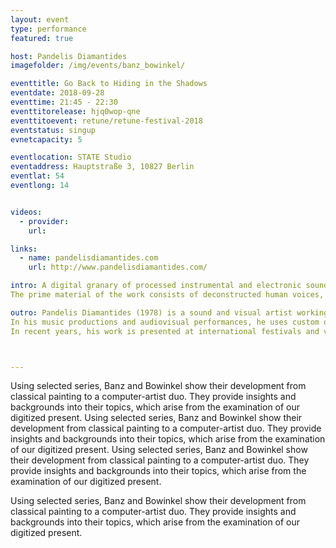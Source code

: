 ```yaml
---
layout: event
type: performance
featured: true

host: Pandelis Diamantides
imagefolder: /img/events/banz_bowinkel/

eventtitle: Go Back to Hiding in the Shadows
eventdate: 2018-09-28
eventtime: 21:45 - 22:30
eventtitorelease: hjq0wop-qne
eventtitoevent: retune/retune-festival-2018
eventstatus: singup
evnetcapacity: 5

eventlocation: STATE Studio
eventaddress: Hauptstraße 3, 10827 Berlin
eventlat: 54
eventlong: 14


videos:
  - provider: 
    url: 

links:
  - name: pandelisdiamantides.com
    url: http://www.pandelisdiamantides.com/

intro: A digital granary of processed instrumental and electronic sounds, field recordings, rock formations, plants, animals and swarms unfolds a narrative of becoming.
The prime material of the work consists of deconstructed human voices, physical instruments and field recordings dissolved in an imagery of photographs, videos and processed visual material collected around the Troodos mountain range on the island of Cyprus.

outro: Pandelis Diamantides (1978) is a sound and visual artist working between Cyprus and The Netherlands.
In his music productions and audiovisual performances, he uses custom digital technology to create complex binary landscapes, where detailed sound compositions and electronic rhythms are enhanced by multifaceted visuals providing a true immersive experience. He performs solo under the pseudonym Microseq.
In recent years, his work is presented at international festivals and venues including TodaysArt Festival[NL], FIBER Festival[NL], Incubate Festival[NL], Amsterdam Dance Event[NL], International Film Festival Rotterdam[NL], Stedelijk Museum[NL], Bozar Museum[BE], Mirage Festival[FR], Venice Biennale[IT], The Vortex[UK], South By Southwest Festival [USA], Leeds Digital Arts Festival (Lumen Prize)[UK], Shanghai Academy of Fine Arts[CH], SPEKTRUM Berlin[DE], AV Node Istanbul[TR], Athens Digital Arts Festival[GR], Kalamata International Dance Festival[GR], Loop Festival[CY] and International Short Film Festival Cyprus[CY].



---
```


Using selected series, Banz and Bowinkel show their development from classical painting to a computer-artist duo. They provide insights and backgrounds into their topics, which arise from the examination of our digitized present.
Using selected series, Banz and Bowinkel show their development from classical painting to a computer-artist duo. They provide insights and backgrounds into their topics, which arise from the examination of our digitized present.
Using selected series, Banz and Bowinkel show their development from classical painting to a computer-artist duo. They provide insights and backgrounds into their topics, which arise from the examination of our digitized present.

Using selected series, Banz and Bowinkel show their development from classical painting to a computer-artist duo. They provide insights and backgrounds into their topics, which arise from the examination of our digitized present.
